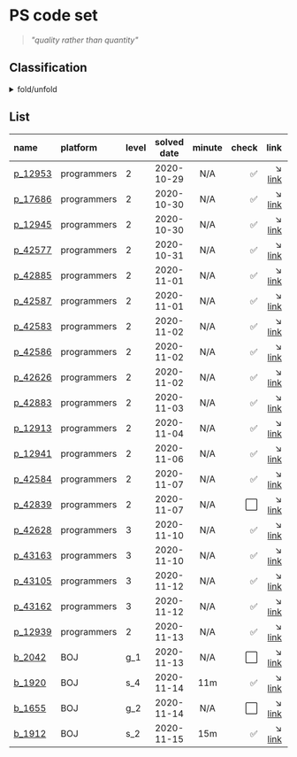 
# PS code set

> *"quality rather than quantity"*

## Classification
<details>
<summary>fold/unfold</summary>
<div markdown="1">

- [hash](##hash)
- [greedy](##greedy)
- [stack/queue](##stack/queue)
- [heap](##heap)
- [DP](##DP)
- [sort](##sort)
- [DFS/BFS](##DFS/BFS)
- [binary search](##binary-search)
- [KMP](##KMP)
- [Trie](##Trie)
- [non-classify](##non-classify)

</div>
</details>

## List
| name                                      | platform    | level | solved date | minute | check                | link                                                                                 | type             |
|:------------------------------------------|:------------|:------|:-----------:|:------:|---------------------:|-------------------------------------------------------------------------------------:|:-----------------|
| [p_12953](/programmers/2_level/12953.cpp) | programmers | 2     | 2020-10-29  | N/A    | :white_check_mark:   | :arrow_lower_right: [link](https://programmers.co.kr/learn/courses/30/lessons/12953) |                  |
| [p_17686](/programmers/2_level/17686.cpp) | programmers | 2     | 2020-10-30  | N/A    | :white_check_mark:   | :arrow_lower_right: [link](https://programmers.co.kr/learn/courses/30/lessons/17686) | sort             |
| [p_12945](/programmers/2_level/12945.cpp) | programmers | 2     | 2020-10-30  | N/A    | :white_check_mark:   | :arrow_lower_right: [link](https://programmers.co.kr/learn/courses/30/lessons/12945) | DP               |
| [p_42577](/programmers/2_level/42577.cpp) | programmers | 2     | 2020-10-31  | N/A    | :white_check_mark:   | :arrow_lower_right: [link](https://programmers.co.kr/learn/courses/30/lessons/42577) | hash             |
| [p_42885](/programmers/2_level/42885.cpp) | programmers | 2     | 2020-11-01  | N/A    | :white_check_mark:   | :arrow_lower_right: [link](https://programmers.co.kr/learn/courses/30/lessons/42885) | greedy           |
| [p_42587](/programmers/2_level/42587.cpp) | programmers | 2     | 2020-11-01  | N/A    | :white_check_mark:   | :arrow_lower_right: [link](https://programmers.co.kr/learn/courses/30/lessons/42587) | stack/queue      |
| [p_42583](/programmers/2_level/42583.cpp) | programmers | 2     | 2020-11-02  | N/A    | :white_check_mark:   | :arrow_lower_right: [link](https://programmers.co.kr/learn/courses/30/lessons/42583) | stack/queue      |
| [p_42586](/programmers/2_level/42586.cpp) | programmers | 2     | 2020-11-02  | N/A    | :white_check_mark:   | :arrow_lower_right: [link](https://programmers.co.kr/learn/courses/30/lessons/42586) | stack/queue      |
| [p_42626](/programmers/2_level/42626.cpp) | programmers | 2     | 2020-11-02  | N/A    | :white_check_mark:   | :arrow_lower_right: [link](https://programmers.co.kr/learn/courses/30/lessons/42626) | heap             |
| [p_42883](/programmers/2_level/42883.cpp) | programmers | 2     | 2020-11-03  | N/A    | :white_check_mark:   | :arrow_lower_right: [link](https://programmers.co.kr/learn/courses/30/lessons/42883) | greedy           |
| [p_12913](/programmers/2_level/12913.cpp) | programmers | 2     | 2020-11-04  | N/A    | :white_check_mark:   | :arrow_lower_right: [link](https://programmers.co.kr/learn/courses/30/lessons/12913) | heap             |
| [p_12941](/programmers/2_level/12941.cpp) | programmers | 2     | 2020-11-06  | N/A    | :white_check_mark:   | :arrow_lower_right: [link](https://programmers.co.kr/learn/courses/30/lessons/12941) |                  |
| [p_42584](/programmers/2_level/42584.cpp) | programmers | 2     | 2020-11-07  | N/A    | :white_check_mark:   | :arrow_lower_right: [link](https://programmers.co.kr/learn/courses/30/lessons/42584) | stack/queue      |
| [p_42839](/programmers/2_level/42839.cpp) | programmers | 2     | 2020-11-07  | N/A    | :white_large_square: | :arrow_lower_right: [link](https://programmers.co.kr/learn/courses/30/lessons/42839) |                  |
| [p_42628](/programmers/3_level/42628.cpp) | programmers | 3     | 2020-11-10  | N/A    | :white_check_mark:   | :arrow_lower_right: [link](https://programmers.co.kr/learn/courses/30/lessons/42628) | heap             |
| [p_43163](/programmers/3_level/43163.cpp) | programmers | 3     | 2020-11-10  | N/A    | :white_check_mark:   | :arrow_lower_right: [link](https://programmers.co.kr/learn/courses/30/lessons/43163) | DFS/BFS          |
| [p_43105](/programmers/3_level/43105.cpp) | programmers | 3     | 2020-11-12  | N/A    | :white_check_mark:   | :arrow_lower_right: [link](https://programmers.co.kr/learn/courses/30/lessons/43105) | DP               |
| [p_43162](/programmers/3_level/43162.cpp) | programmers | 3     | 2020-11-12  | N/A    | :white_check_mark:   | :arrow_lower_right: [link](https://programmers.co.kr/learn/courses/30/lessons/43162) | DFS/BFS          |
| [p_12939](/programmers/2_level/12939.cpp) | programmers | 2     | 2020-11-13  | N/A    | :white_check_mark:   | :arrow_lower_right: [link](https://programmers.co.kr/learn/courses/30/lessons/12939) |                  |
| [b_2042](/boj/gold/2042.cpp)              | BOJ         | g_1   | 2020-11-13  | N/A    | :white_large_square: | :arrow_lower_right: [link](https://www.acmicpc.net/problem/2042)                     | segment tree     |
| [b_1920](/boj/silver/1920.cpp)            | BOJ         | s_4   | 2020-11-14  | 11m    | :white_check_mark:   | :arrow_lower_right: [link](https://www.acmicpc.net/problem/1920)                     | binary search    |
| [b_1655](/boj/gold/1655.cpp)              | BOJ         | g_2   | 2020-11-14  | N/A    | :white_large_square: | :arrow_lower_right: [link](https://www.acmicpc.net/problem/1655)                     | heap             |
| [b_1912](/boj/silver/1912.cpp)            | BOJ         | s_2   | 2020-11-15  | 15m    | :white_check_mark:   | :arrow_lower_right: [link](https://www.acmicpc.net/problem/1912)                     | DP               |





